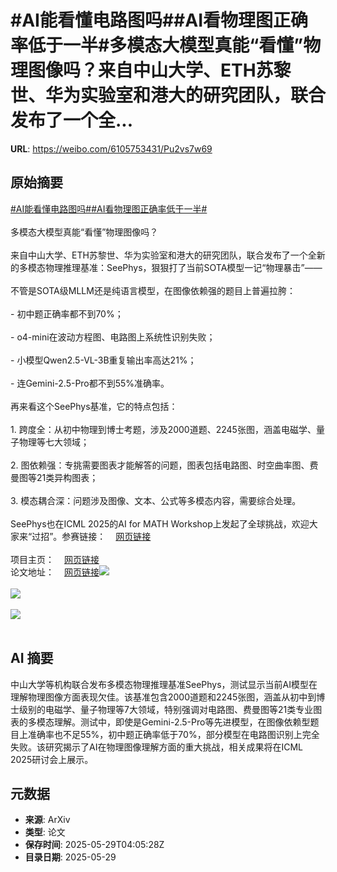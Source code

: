 # #AI能看懂电路图吗##AI看物理图正确率低于一半#多模态大模型真能“看懂”物理图像吗？来自中山大学、ETH苏黎世、华为实验室和港大的研究团队，联合发布了一个全...

**URL**: https://weibo.com/6105753431/Pu2vs7w69

## 原始摘要

<a href="https://m.weibo.cn/search?containerid=231522type%3D1%26t%3D10%26q%3D%23AI%E8%83%BD%E7%9C%8B%E6%87%82%E7%94%B5%E8%B7%AF%E5%9B%BE%E5%90%97%23&amp;extparam=%23AI%E8%83%BD%E7%9C%8B%E6%87%82%E7%94%B5%E8%B7%AF%E5%9B%BE%E5%90%97%23" data-hide=""><span class="surl-text">#AI能看懂电路图吗#</span></a><a href="https://m.weibo.cn/search?containerid=231522type%3D1%26t%3D10%26q%3D%23AI%E7%9C%8B%E7%89%A9%E7%90%86%E5%9B%BE%E6%AD%A3%E7%A1%AE%E7%8E%87%E4%BD%8E%E4%BA%8E%E4%B8%80%E5%8D%8A%23&amp;extparam=%23AI%E7%9C%8B%E7%89%A9%E7%90%86%E5%9B%BE%E6%AD%A3%E7%A1%AE%E7%8E%87%E4%BD%8E%E4%BA%8E%E4%B8%80%E5%8D%8A%23" data-hide=""><span class="surl-text">#AI看物理图正确率低于一半#</span></a><br><br>多模态大模型真能“看懂”物理图像吗？<br><br>来自中山大学、ETH苏黎世、华为实验室和港大的研究团队，联合发布了一个全新的多模态物理推理基准：SeePhys，狠狠打了当前SOTA模型一记“物理暴击”——<br><br>不管是SOTA级MLLM还是纯语言模型，在图像依赖强的题目上普遍拉胯：<br><br>- 初中题正确率都不到70%；<br><br>- o4-mini在波动方程图、电路图上系统性识别失败；<br><br>- 小模型Qwen2.5-VL-3B重复输出率高达21%；<br><br>- 连Gemini-2.5-Pro都不到55%准确率。<br><br>再来看这个SeePhys基准，它的特点包括：<br><br>1. 跨度全：从初中物理到博士考题，涉及2000道题、2245张图，涵盖电磁学、量子物理等七大领域；<br><br>2. 图依赖强：专挑需要图表才能解答的问题，图表包括电路图、时空曲率图、费曼图等21类异构图表；<br><br>3. 模态耦合深：问题涉及图像、文本、公式等多模态内容，需要综合处理。<br><br>SeePhys也在ICML 2025的AI for MATH Workshop上发起了全球挑战，欢迎大家来“过招”。参赛链接：<a href="https://weibo.cn/sinaurl?u=https%3A%2F%2Fwww.codabench.org%2Fcompetitions%2F7925%2F" data-hide=""><span class="url-icon"><img style="width: 1rem;height: 1rem" src="https://h5.sinaimg.cn/upload/2015/09/25/3/timeline_card_small_web_default.png" referrerpolicy="no-referrer"></span><span class="surl-text">网页链接</span></a><br><br>项目主页：<a href="https://weibo.cn/sinaurl?u=https%3A%2F%2Fgithub.com%2FSeePhys%2Fseephys-project" data-hide=""><span class="url-icon"><img style="width: 1rem;height: 1rem" src="https://h5.sinaimg.cn/upload/2015/09/25/3/timeline_card_small_web_default.png" referrerpolicy="no-referrer"></span><span class="surl-text">网页链接</span></a><br>论文地址：<a href="https://weibo.cn/sinaurl?u=https%3A%2F%2Farxiv.org%2Fpdf%2F2505.19099" data-hide=""><span class="url-icon"><img style="width: 1rem;height: 1rem" src="https://h5.sinaimg.cn/upload/2015/09/25/3/timeline_card_small_web_default.png" referrerpolicy="no-referrer"></span><span class="surl-text">网页链接</span></a><img style="" src="https://tvax4.sinaimg.cn/large/006Fd7o3gy1i1w6kbb55sj30l10k0wst.jpg" referrerpolicy="no-referrer"><br><br><img style="" src="https://tvax2.sinaimg.cn/large/006Fd7o3gy1i1w6kbj77zj30zk0ewgwg.jpg" referrerpolicy="no-referrer"><br><br><img style="" src="https://tvax3.sinaimg.cn/large/006Fd7o3gy1i1w6kbz99gj30zk0jvdpe.jpg" referrerpolicy="no-referrer"><br><br>

## AI 摘要

中山大学等机构联合发布多模态物理推理基准SeePhys，测试显示当前AI模型在理解物理图像方面表现欠佳。该基准包含2000道题和2245张图，涵盖从初中到博士级别的电磁学、量子物理等7大领域，特别强调对电路图、费曼图等21类专业图表的多模态理解。测试中，即使是Gemini-2.5-Pro等先进模型，在图像依赖型题目上准确率也不足55%，初中题正确率低于70%，部分模型在电路图识别上完全失败。该研究揭示了AI在物理图像理解方面的重大挑战，相关成果将在ICML 2025研讨会上展示。

## 元数据

- **来源**: ArXiv
- **类型**: 论文
- **保存时间**: 2025-05-29T04:05:28Z
- **目录日期**: 2025-05-29
